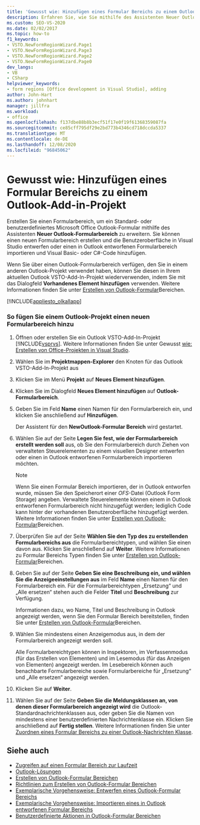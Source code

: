 ```yaml
---
title: 'Gewusst wie: Hinzufügen eines Formular Bereichs zu einem Outlook-Add-in-Projekt'
description: Erfahren Sie, wie Sie mithilfe des Assistenten Neuer Outlook-Formular Bereich einen Formular Bereich zum Erweitern eines standardmäßigen oder benutzerdefinierten Microsoft Office Outlook-Formulars erstellen.
ms.custom: SEO-VS-2020
ms.date: 02/02/2017
ms.topic: how-to
f1_keywords:
- VSTO.NewFormRegionWizard.Page1
- VSTO.NewFormRegionWizard.Page3
- VSTO.NewFormRegionWizard.Page2
- VSTO.NewFormRegionWizard.Page0
dev_langs:
- VB
- CSharp
helpviewer_keywords:
- form regions [Office development in Visual Studio], adding
author: John-Hart
ms.author: johnhart
manager: jillfra
ms.workload:
- office
ms.openlocfilehash: f137dbe88b8b3ecf51f17e0f19f61368359087fa
ms.sourcegitcommit: ce85cff795df29e2bd773b4346cd718dccda5337
ms.translationtype: MT
ms.contentlocale: de-DE
ms.lasthandoff: 12/08/2020
ms.locfileid: "96845062"
---
```

# <a name="how-to-add-a-form-region-to-an-outlook-add-in-project"></a>Gewusst wie: Hinzufügen eines Formular Bereichs zu einem Outlook-Add-in-Projekt
  Erstellen Sie einen Formularbereich, um ein Standard- oder benutzerdefiniertes Microsoft Office Outlook-Formular mithilfe des Assistenten **Neuer Outlook-Formularbereich** zu erweitern. Sie können einen neuen Formularbereich erstellen und die Benutzeroberfläche in Visual Studio entwerfen oder einen in Outlook entworfenen Formularbereich importieren und Visual Basic- oder C#-Code hinzufügen.

 Wenn Sie über einen Outlook-Formularbereich verfügen, den Sie in einem anderen Outlook-Projekt verwendet haben, können Sie diesen in Ihrem aktuellen Outlook VSTO-Add-In-Projekt wiederverwenden, indem Sie mit das Dialogfeld **Vorhandenes Element hinzufügen** verwenden. Weitere Informationen finden Sie unter [Erstellen von Outlook-Formular](../vsto/creating-outlook-form-regions.md)Bereichen.

 [!INCLUDE[appliesto_olkallapp](../vsto/includes/appliesto-olkallapp-md.md)]

### <a name="to-add-a-new-form-region-to-an-outlook-project"></a>So fügen Sie einem Outlook-Projekt einen neuen Formularbereich hinzu

1. Öffnen oder erstellen Sie ein Outlook VSTO-Add-In-Projekt [!INCLUDE[vsprvs](../sharepoint/includes/vsprvs-md.md)]. Weitere Informationen finden Sie unter Gewusst [wie: Erstellen von Office-Projekten in Visual Studio](../vsto/how-to-create-office-projects-in-visual-studio.md).

2. Wählen Sie im **Projektmappen-Explorer** den Knoten für das Outlook VSTO-Add-In-Projekt aus

3. Klicken Sie im Menü **Projekt** auf **Neues Element hinzufügen**.

4. Klicken Sie im Dialogfeld **Neues Element hinzufügen** auf **Outlook-Formularbereich**.

5. Geben Sie im Feld **Name** einen Namen für den Formularbereich ein, und klicken Sie anschließend auf **Hinzufügen**.

     Der Assistent für den **NewOutlook-Formular Bereich** wird gestartet.

6. Wählen Sie auf der Seite **Legen Sie fest, wie der Formularbereich erstellt werden soll** aus, ob Sie den Formularbereich durch Ziehen von verwalteten Steuerelementen zu einem visuellen Designer entwerfen oder einen in Outlook entworfenen Formularbereich importieren möchten.

    > [!NOTE]
    > Wenn Sie einen Formular Bereich importieren, der in Outlook entworfen wurde, müssen Sie den Speicherort einer *OFS*-Datei (Outlook Form Storage) angeben. Verwaltete Steuerelemente können einem in Outlook entworfenen Formularbereich nicht hinzugefügt werden; lediglich Code kann hinter der vorhandenen Benutzeroberfläche hinzugefügt werden. Weitere Informationen finden Sie unter [Erstellen von Outlook-Formular](../vsto/creating-outlook-form-regions.md)Bereichen.

7. Überprüfen Sie auf der Seite **Wählen Sie den Typ des zu erstellenden Formularbereichs aus** die Formularbereichtypen, und wählen Sie einen davon aus. Klicken Sie anschließend auf **Weiter**. Weitere Informationen zu Formular Bereichs Typen finden Sie unter [Erstellen von Outlook-Formular](../vsto/creating-outlook-form-regions.md)Bereichen.

8. Geben Sie auf der Seite **Geben Sie eine Beschreibung ein, und wählen Sie die Anzeigeeinstellungen aus** im Feld **Name** einen Namen für den Formularbereich ein. Für die Formularbereichtypen „Ersetzung“ und „Alle ersetzen“ stehen auch die Felder **Titel** und **Beschreibung** zur Verfügung.

     Informationen dazu, wo Name, Titel und Beschreibung in Outlook angezeigt werden, wenn Sie den Formular Bereich bereitstellen, finden Sie unter [Erstellen von Outlook-Formular](../vsto/creating-outlook-form-regions.md)Bereichen.

9. Wählen Sie mindestens einen Anzeigemodus aus, in dem der Formularbereich angezeigt werden soll.

     Alle Formularbereichtypen können in Inspektoren, im Verfassenmodus (für das Erstellen von Elementen) und im Lesemodus (für das Anzeigen von Elementen) angezeigt werden. Im Lesebereich können auch benachbarte Formularbereiche sowie Formularbereiche für „Ersetzung“ und „Alle ersetzen“ angezeigt werden.

10. Klicken Sie auf **Weiter**.

11. Wählen Sie auf der Seite **Geben Sie die Meldungsklassen an, von denen dieser Formularbereich angezeigt wird** die Outlook-Standardnachrichtenklassen aus, oder geben Sie die Namen von mindestens einer benutzerdefinierten Nachrichtenklasse ein. Klicken Sie anschließend auf **Fertig stellen**. Weitere Informationen finden Sie unter [Zuordnen eines Formular Bereichs zu einer Outlook-Nachrichten Klasse](../vsto/associating-a-form-region-with-an-outlook-message-class.md).

## <a name="see-also"></a>Siehe auch
- [Zugreifen auf einen Formular Bereich zur Laufzeit](../vsto/accessing-a-form-region-at-run-time.md)
- [Outlook-Lösungen](../vsto/outlook-solutions.md)
- [Erstellen von Outlook-Formular Bereichen](../vsto/creating-outlook-form-regions.md)
- [Richtlinien zum Erstellen von Outlook-Formular Bereichen](../vsto/guidelines-for-creating-outlook-form-regions.md)
- [Exemplarische Vorgehensweise: Entwerfen eines Outlook-Formular Bereichs](../vsto/walkthrough-designing-an-outlook-form-region.md)
- [Exemplarische Vorgehensweise: Importieren eines in Outlook entworfenen Formular Bereichs](../vsto/walkthrough-importing-a-form-region-that-is-designed-in-outlook.md)
- [Benutzerdefinierte Aktionen in Outlook-Formular Bereichen](../vsto/custom-actions-in-outlook-form-regions.md)
